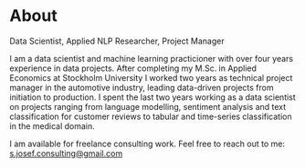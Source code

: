 # About

Data Scientist, Applied NLP Researcher, Project Manager

I am a data scientist and machine learning practicioner with over four years experience in data projects. After completing my M.Sc. in Applied Economics at Stockholm University I worked two years as technical project manager in the automotive industry, leading data-driven projects from initiation to production. I spent the last two years working as a data scientist on projects ranging from language modelling, sentiment analysis and text classification for customer reviews to tabular and time-series classification in the medical domain. 

I am available for freelance consulting work. Feel free to reach out to me: s.josef.consulting@gmail.com
